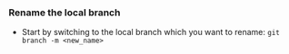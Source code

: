 ### Rename the local branch
- Start by switching to the local branch which you want to rename:
```git branch -m <new_name>```
